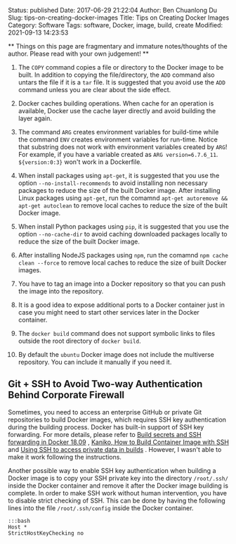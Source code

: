 Status: published
Date: 2017-06-29 21:22:04
Author: Ben Chuanlong Du
Slug: tips-on-creating-docker-images
Title: Tips on Creating Docker Images
Category: Software
Tags: software, Docker, image, build, create
Modified: 2021-09-13 14:23:53

**
Things on this page are
fragmentary and immature notes/thoughts of the author.
Please read with your own judgement!
**

1. The `COPY` command copies a file or directory to the Docker image to be built.
    In addition to copying the file/directory, 
    the `ADD` command also untars the file if it is a `tar` file.
    It is suggested that you avoid use the `ADD` command unless you are clear about the side effect.

2. Docker caches building operations. 
    When cache for an operation is available, 
    Docker use the cache layer directly and avoid building the layer again.

3. The command `ARG` creates environment variables for build-time 
    while the command `ENV` creates environment variables for run-time.
    Notice that substring does not work with environment variables created by `ARG`!
    For example, 
    if you have a variable created as `ARG version=6.7.6_11`. 
    `${version:0:3}` won't work in a Dockerfile.

4. When install packages using `apt-get`,
    it is suggested that you use the option `--no-install-recommends` 
    to avoid installing non necessary packages to reduce the size of the built Docker image. 
    After installing Linux packages using `apt-get`,
    run the comamnd `apt-get autoremove && apt-get autoclean` 
    to remove local caches to reduce the size of the built Docker image.

5. When install Python packages using `pip`, 
    it is suggested that you use the option `--no-cache-dir` 
    to avoid caching downloaded packages locally 
    to reduce the size of the built Docker image.

6. After installing NodeJS packages using `npm`,
    run the comamnd `npm cache clean --force` to remove local caches 
    to reduce the size of built Docker images.

7. You have to tag an image into a Docker repository 
    so that you can push the image into the repository. 

8. It is a good idea to expose additional ports to a Docker container
    just in case you might need to start other services later in the Docker container.

9. The `docker build` command does not support symbolic links 
    to files outside the root directory of `docker build`.

10. By default the `ubuntu` Docker image does not include the multiverse repository.
    You can include it manually if you need it.

## Git + SSH to Avoid Two-way Authentication Behind Corporate Firewall

Sometimes, 
you need to access an enterprise GitHub or private Git repositories to build Docker images,
which requires SSH key authentication during the building process.
Docker has built-in support of SSH key forwarding. 
For more details,
please refer to
[Build secrets and SSH forwarding in Docker 18.09](https://medium.com/@tonistiigi/build-secrets-and-ssh-forwarding-in-docker-18-09-ae8161d066)
,
[Kaniko, How to Build Container Image with SSH](https://medium.com/hiredscore-engineering/kaniko-builds-with-private-repository-634d5e7fa4a5)
and
[Using SSH to access private data in builds](https://docs.docker.com/develop/develop-images/build_enhancements/#using-ssh-to-access-private-data-in-builds)
.
However, 
I wasn't able to make it work following the instructions.

Another possible way to enable SSH key authentication when building a Docker image
is to copy your SSH private key into the directory `/root/.ssh/` inside the Docker container
and remove it after the Docker image building is complete.
In order to make SSH work without human intervention,
you have to disable strict checking of SSH. 
This can be done by having the following lines into the file `/root/.ssh/config` inside the Docker container.

    :::bash
    Host *
    StrictHostKeyChecking no
